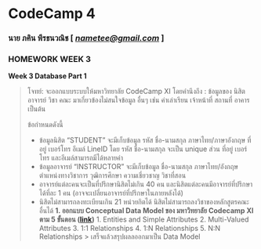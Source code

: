 # CodeCamp 4

### นาย ภคิน พีรธนวณิช  [ *nametee@gmail.com* ]
### HOMEWORK WEEK 3
**Week 3 Database Part 1**
>โจทย์: จะออกแบบระบบให้มหาวิทยาลัย CodeCamp XI
>โดยคำนึงถึง : ข้อมูลของ นิสิต อาจารย์ วิชา คณะ มาเกี่ยวข้องไม่สนใจข้อมูล อื่นๆ เช่น ค่าเล่าเรียน เจ้าหน้าที่ สถานที่ อาคาร เป็นต้น
>
>ข้อกำหนดดังนี้ 
>- ข้อมูลนิสิต “STUDENT” จะมีเก็บข้อมูล รหัส ชื่อ-นามสกุล ภาษาไทย/ภาษาอังกฤษ ที่อยู่ เบอร์โทร อีเมล์ LineID โดย รหัส ชื่อ-นามสกุล จะเป็น unique ส่วน ที่อยู่ เบอร์โทร และอีเมล์สามารถมีได้หลายค่า 
>- ข้อมูลอาจารย์ “INSTRUCTOR” จะมีเก็บข้อมูล ชื่อ-นามสกุล ภาษาไทย/อังกฤษ ตำแหน่งทางวิชาการ วุฒิการศึกษา ความเชี่ยวชาญ วิชาที่สอน 
>- อาจารย์แต่ละคนจะเป็นที่ปรึกษานิสิตไม่เกิน 40 คน และนิสิตแต่ละคนมีอาจารย์ที่ปรึกษาได้ที่ละ 1 คน (อาจจะเปลี่ยนอาจารย์ที่ปรึกษาในภายหลังได้) 
>- นิสิตไม่สามารถลงทะเบียนเกิน 21 หน่วยกิตได้ นิสิตไม่สามารถลงวิชาของหลักสูตรคณะอื่นได้
**1.  ออกแบบ Conceptual Data Model ของ มหาวิทยาลัย Codecamp XI ตาม 5 ขั้นตอน ([link](https://docs.google.com/presentation/d/1xP-jRml2ppYgZD1Ur5qmP8VZOaIrzPcSbw1dpc-qYlw/edit#slide=id.g6fbf43425a_0_147))**
	1.  Entities and Simple Attributes
	2.  Multi-Valued Attributes 
	3.  1:1 Relationships 
	4.  1:N Relationships 
	5.  N:N Relationships 
	>	เสร็จแล้วสรุปผลลออกมาเป็น Data Model 
